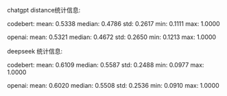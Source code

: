 chatgpt distance统计信息:

codebert:
mean: 0.5338
median: 0.4786
std: 0.2617
min: 0.1111
max: 1.0000

openai:
mean: 0.5321
median: 0.4672
std: 0.2650
min: 0.1213
max: 1.0000

deepseek 统计信息:

codebert:
mean: 0.6109
median: 0.5587
std: 0.2488
min: 0.0977
max: 1.0000

openai:
mean: 0.6020
median: 0.5508
std: 0.2536
min: 0.0910
max: 1.0000